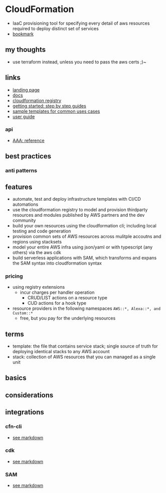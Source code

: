 # CloudFormation

- IaaC provisioning tool for specifying every detail of aws resources required to deploy distinct set of services
- [bookmark](https://docs.aws.amazon.com/AWSCloudFormation/latest/UserGuide/Welcome.html)

## my thoughts

- use terraform instead, unless you need to pass the aws certs ;)~

## links

- [landing page](https://aws.amazon.com/cloudformation/?did=ap_card&trk=ap_card)
- [docs](https://docs.aws.amazon.com/cloudformation/)
- [cloudformation registry](https://docs.aws.amazon.com/AWSCloudFormation/latest/UserGuide/registry.html)
- [getting started: step by step guides](https://aws.amazon.com/cloudformation/getting-started/)
- [sample templates for common uses cases](https://docs.aws.amazon.com/AWSCloudFormation/latest/UserGuide/cfn-sample-templates.html)
- [user guide](https://docs.aws.amazon.com/AWSCloudFormation/latest/UserGuide/index.html)

### api

- [AAA: reference](https://docs.aws.amazon.com/AWSCloudFormation/latest/APIReference/index.html)

## best practices

### anti patterns

## features

- automate, test and deploy infrastructure templates with CI/CD automations
- use the cloudformation registry to model and provision thirdparty resources and modules published by AWS partners and the dev community
- build your own resources using the cloudformation cli; including local testing and code generation
- provision common sets of AWS resources across mulitple accoutns and regions using stacksets
- model your entire AWS infra using json/yaml or with typescript (any others) via the aws cdk
- build serverless applications with SAM, which transforms and expans the SAM syntax into cloudformation syntax

### pricing

- using registry extensions
  - incur charges per handler operation
    - CRUD/LIST actions on a resource type
    - CUD actions for a hook type
- resource providers in the following namespaces `AWS::*, Alexa::*, and Custom::*`
  - free, but you pay for the underlying resources

## terms

- template: the file that contains service stack; single source of truth for deploying identical stacks to any AWS account
- stack: collection of AWS resources that you can managed as a single unit

## basics

## considerations

## integrations

### cfn-cli

- [see markdown](../devtools/cli-cfn.md)

### cdk

- [see markdown](../devtools/cdk.md)

### SAM

- [see markdown](../devtools/cli-sam.md)
